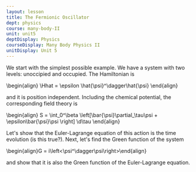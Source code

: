 ```yaml
---
layout: lesson
title: The Fermionic Oscillator
dept: physics
course: many-body-II
unit: unit5
deptDisplay: Physics
courseDisplay: Many Body Physics II
unitDisplay: Unit 5
---
```

We start with the simplest possible example. We have a system with two levels: unoccipied and occupied. The Hamiltonian is

$$$$\begin{align}
\Hhat = \epsilon \hat{\psi}^\dagger\hat{\psi}
\end{align}$$$$

and it is position independent. Including the chemical potential, the corresponding field theory is 

$$$$\begin{align}
S = \int_0^\beta \left[\bar{\psi}\partial_\tau\psi + \epsilon\bar{\psi}\psi \right] \d\tau
\end{align}$$$$

Let's show that the Euler-Lagrange equation of this action is the time evolution (is this true?). Next, let's find the Green function of the system

$$$$\begin{align}G = i\left<\psi^\dagger\psi\right>\end{align}$$$$

and show that it is also the Green function of the Euler-Lagrange equation. 


